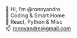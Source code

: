 👋 Hi, I’m @ronnyandre<br/>
👀 Coding &amp; Smart Home<br/>
🌱 React, Python &amp; Misc<br/>
📫 ronnyandre@gmail.com
